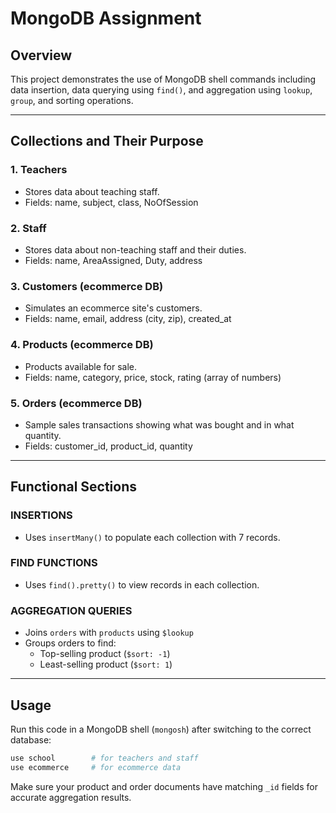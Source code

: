 # MongoDB Assignment

## Overview
This project demonstrates the use of MongoDB shell commands including data insertion, data querying using `find()`, and aggregation using `lookup`, `group`, and sorting operations.

---

## Collections and Their Purpose

### 1. Teachers
- Stores data about teaching staff.
- Fields: name, subject, class, NoOfSession

### 2. Staff
- Stores data about non-teaching staff and their duties.
- Fields: name, AreaAssigned, Duty, address

### 3. Customers (ecommerce DB)
- Simulates an ecommerce site's customers.
- Fields: name, email, address (city, zip), created_at

### 4. Products (ecommerce DB)
- Products available for sale.
- Fields: name, category, price, stock, rating (array of numbers)

### 5. Orders (ecommerce DB)
- Sample sales transactions showing what was bought and in what quantity.
- Fields: customer_id, product_id, quantity

---

## Functional Sections

### INSERTIONS
- Uses `insertMany()` to populate each collection with 7 records.

### FIND FUNCTIONS
- Uses `find().pretty()` to view records in each collection.

### AGGREGATION QUERIES
- Joins `orders` with `products` using `$lookup`
- Groups orders to find:
  - Top-selling product (`$sort: -1`)
  - Least-selling product (`$sort: 1`)

---

## Usage
Run this code in a MongoDB shell (`mongosh`) after switching to the correct database:
```sh
use school        # for teachers and staff
use ecommerce     # for ecommerce data
```

Make sure your product and order documents have matching `_id` fields for accurate aggregation results.

